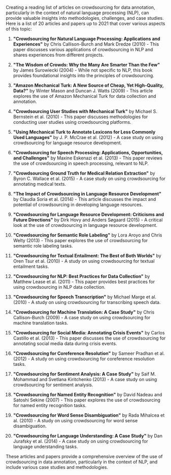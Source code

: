 Creating a reading list of articles on crowdsourcing for data annotation, particularly in the context of natural language processing (NLP), can provide valuable insights into methodologies, challenges, and case studies. Here is a list of 20 articles and papers up to 2021 that cover various aspects of this topic:

1. **"Crowdsourcing for Natural Language Processing: Applications and Experiences"** by Chris Callison-Burch and Mark Dredze (2010) - This paper discusses various applications of crowdsourcing in NLP and shares experiences from different projects.

2. **"The Wisdom of Crowds: Why the Many Are Smarter Than the Few"** by James Surowiecki (2004) - While not specific to NLP, this book provides foundational insights into the principles of crowdsourcing.

3. **"Amazon Mechanical Turk: A New Source of Cheap, Yet High-Quality, Data?"** by Winter Mason and Duncan J. Watts (2009) - This article explores the use of Amazon Mechanical Turk for data collection and annotation.

4. **"Crowdsourcing User Studies with Mechanical Turk"** by Michael S. Bernstein et al. (2010) - This paper discusses methodologies for conducting user studies using crowdsourcing platforms.

5. **"Using Mechanical Turk to Annotate Lexicons for Less Commonly Used Languages"** by J. P. McCrae et al. (2012) - A case study on using crowdsourcing for language resource development.

6. **"Crowdsourcing for Speech Processing: Applications, Opportunities, and Challenges"** by Maxine Eskenazi et al. (2013) - This paper reviews the use of crowdsourcing in speech processing, relevant to NLP.

7. **"Crowdsourcing Ground Truth for Medical Relation Extraction"** by Byron C. Wallace et al. (2015) - A case study on using crowdsourcing for annotating medical texts.

8. **"The Impact of Crowdsourcing in Language Resource Development"** by Claudia Soria et al. (2014) - This article discusses the impact and potential of crowdsourcing in developing language resources.

9. **"Crowdsourcing for Language Resource Development: Criticisms and Future Directions"** by Dirk Hovy and Anders Søgaard (2015) - A critical look at the use of crowdsourcing in language resource development.

10. **"Crowdsourcing for Semantic Role Labeling"** by Lora Aroyo and Chris Welty (2013) - This paper explores the use of crowdsourcing for semantic role labeling tasks.

11. **"Crowdsourcing for Textual Entailment: The Best of Both Worlds"** by Oren Tsur et al. (2010) - A study on using crowdsourcing for textual entailment tasks.

12. **"Crowdsourcing for NLP: Best Practices for Data Collection"** by Matthew Lease et al. (2011) - This paper provides best practices for using crowdsourcing in NLP data collection.

13. **"Crowdsourcing for Speech Transcription"** by Michael Marge et al. (2010) - A study on using crowdsourcing for transcribing speech data.

14. **"Crowdsourcing for Machine Translation: A Case Study"** by Chris Callison-Burch (2009) - A case study on using crowdsourcing for machine translation tasks.

15. **"Crowdsourcing for Social Media: Annotating Crisis Events"** by Carlos Castillo et al. (2013) - This paper discusses the use of crowdsourcing for annotating social media data during crisis events.

16. **"Crowdsourcing for Coreference Resolution"** by Sameer Pradhan et al. (2012) - A study on using crowdsourcing for coreference resolution tasks.

17. **"Crowdsourcing for Sentiment Analysis: A Case Study"** by Saif M. Mohammad and Svetlana Kiritchenko (2013) - A case study on using crowdsourcing for sentiment analysis.

18. **"Crowdsourcing for Named Entity Recognition"** by David Nadeau and Satoshi Sekine (2007) - This paper explores the use of crowdsourcing for named entity recognition tasks.

19. **"Crowdsourcing for Word Sense Disambiguation"** by Rada Mihalcea et al. (2010) - A study on using crowdsourcing for word sense disambiguation.

20. **"Crowdsourcing for Language Understanding: A Case Study"** by Dan Jurafsky et al. (2014) - A case study on using crowdsourcing for language understanding tasks.

These articles and papers provide a comprehensive overview of the use of crowdsourcing in data annotation, particularly in the context of NLP, and include various case studies and methodologies.